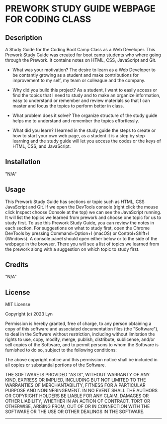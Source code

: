 # PREWORK STUDY GUIDE WEBPAGE FOR CODING CLASS

## Description

A Study Guide for the Coding Boot Camp Class as a Web Developer. This Prework Study Guide was created for boot camp students who where going through the Prework. It contains notes on HTML, CSS, JavaScript and Git.

- What was your motivation? The desire to learn as a Web Developer to be contantly growing as a student and make contributions for improvement to my self, my team or colleague and the company. 

- Why did you build this project? As a student, I want to easily access or find the topics that I need to study and to make an organize information, easy to understand or remember and review materials so that I can master and focus the topics to perform better in class.

- What problem does it solve? The organize structure of the study guide helps me to understand and remember the topics effortlessly. 

- What did you learn? I learned in the study guide the steps to create or how to start your own web page, as a student it is a step by step learning and the study guide will let you access the codes or the keys of HTML, CSS, and JavaScript.


## Installation

"N/A"

## Usage

This Prework Study Guide has sections or topic such as HTML, CSS JavaScript and Git. 
If we open the DevTools console (right click the mouse click Inspect choose Console at the top) we can see the JavaScript running.
It will list the topics we learned from prework and choose one topic for us to study first.
To use this Prework Study Guide, you can review the notes in each section. For suggestions on what to study first, open the Chrome DevTools by pressing Command+Option+I (macOS) or Control+Shift+I (Windows). A console panel should open either below or to the side of the webpage in the browser. There you will see a list of topics we learned from the prework along with a suggestion on which topic to study first.

## Credits

"N/A"

## License

MIT License

Copyright (c) 2023 Lyn

Permission is hereby granted, free of charge, to any person obtaining a copy
of this software and associated documentation files (the "Software"), to deal
in the Software without restriction, including without limitation the rights
to use, copy, modify, merge, publish, distribute, sublicense, and/or sell
copies of the Software, and to permit persons to whom the Software is
furnished to do so, subject to the following conditions:

The above copyright notice and this permission notice shall be included in all
copies or substantial portions of the Software.

THE SOFTWARE IS PROVIDED "AS IS", WITHOUT WARRANTY OF ANY KIND, EXPRESS OR
IMPLIED, INCLUDING BUT NOT LIMITED TO THE WARRANTIES OF MERCHANTABILITY,
FITNESS FOR A PARTICULAR PURPOSE AND NONINFRINGEMENT. IN NO EVENT SHALL THE
AUTHORS OR COPYRIGHT HOLDERS BE LIABLE FOR ANY CLAIM, DAMAGES OR OTHER
LIABILITY, WHETHER IN AN ACTION OF CONTRACT, TORT OR OTHERWISE, ARISING FROM,
OUT OF OR IN CONNECTION WITH THE SOFTWARE OR THE USE OR OTHER DEALINGS IN THE
SOFTWARE.

---
